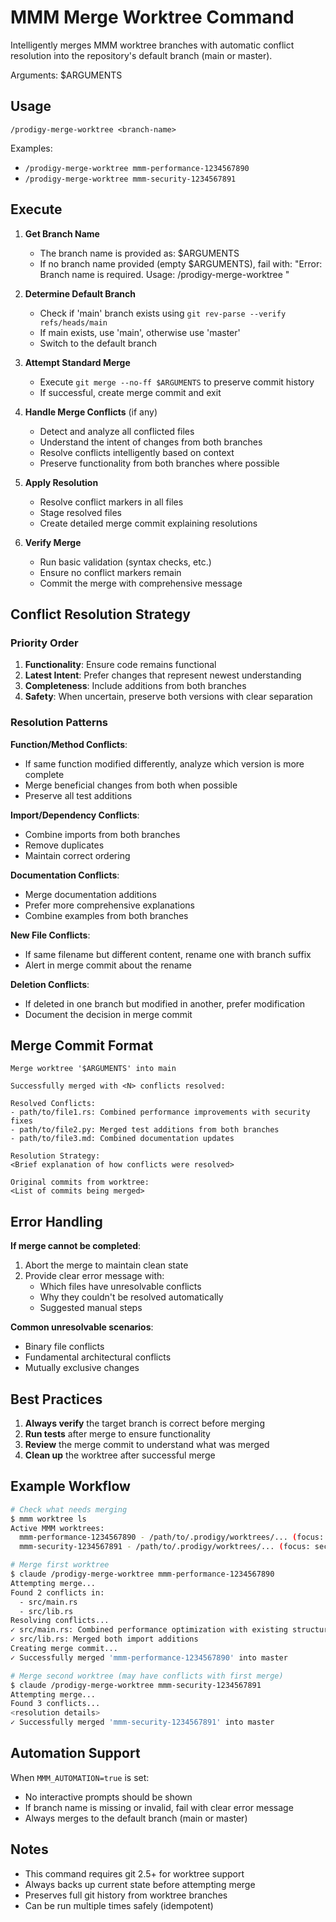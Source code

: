 # MMM Merge Worktree Command

Intelligently merges MMM worktree branches with automatic conflict resolution into the repository's default branch (main or master).

Arguments: $ARGUMENTS

## Usage

```
/prodigy-merge-worktree <branch-name>
```

Examples:
- `/prodigy-merge-worktree mmm-performance-1234567890`
- `/prodigy-merge-worktree mmm-security-1234567891`

## Execute

1. **Get Branch Name**
   - The branch name is provided as: $ARGUMENTS
   - If no branch name provided (empty $ARGUMENTS), fail with: "Error: Branch name is required. Usage: /prodigy-merge-worktree <branch-name>"

2. **Determine Default Branch**
   - Check if 'main' branch exists using `git rev-parse --verify refs/heads/main`
   - If main exists, use 'main', otherwise use 'master'
   - Switch to the default branch

3. **Attempt Standard Merge**
   - Execute `git merge --no-ff $ARGUMENTS` to preserve commit history
   - If successful, create merge commit and exit

4. **Handle Merge Conflicts** (if any)
   - Detect and analyze all conflicted files
   - Understand the intent of changes from both branches
   - Resolve conflicts intelligently based on context
   - Preserve functionality from both branches where possible

5. **Apply Resolution**
   - Resolve conflict markers in all files
   - Stage resolved files
   - Create detailed merge commit explaining resolutions

6. **Verify Merge**
   - Run basic validation (syntax checks, etc.)
   - Ensure no conflict markers remain
   - Commit the merge with comprehensive message

## Conflict Resolution Strategy

### Priority Order
1. **Functionality**: Ensure code remains functional
2. **Latest Intent**: Prefer changes that represent newest understanding
3. **Completeness**: Include additions from both branches
4. **Safety**: When uncertain, preserve both versions with clear separation

### Resolution Patterns

**Function/Method Conflicts**:
- If same function modified differently, analyze which version is more complete
- Merge beneficial changes from both when possible
- Preserve all test additions

**Import/Dependency Conflicts**:
- Combine imports from both branches
- Remove duplicates
- Maintain correct ordering

**Documentation Conflicts**:
- Merge documentation additions
- Prefer more comprehensive explanations
- Combine examples from both branches

**New File Conflicts**:
- If same filename but different content, rename one with branch suffix
- Alert in merge commit about the rename

**Deletion Conflicts**:
- If deleted in one branch but modified in another, prefer modification
- Document the decision in merge commit

## Merge Commit Format

```
Merge worktree '$ARGUMENTS' into main

Successfully merged with <N> conflicts resolved:

Resolved Conflicts:
- path/to/file1.rs: Combined performance improvements with security fixes
- path/to/file2.py: Merged test additions from both branches
- path/to/file3.md: Combined documentation updates

Resolution Strategy:
<Brief explanation of how conflicts were resolved>

Original commits from worktree:
<List of commits being merged>
```

## Error Handling

**If merge cannot be completed**:
1. Abort the merge to maintain clean state
2. Provide clear error message with:
   - Which files have unresolvable conflicts
   - Why they couldn't be resolved automatically
   - Suggested manual steps

**Common unresolvable scenarios**:
- Binary file conflicts
- Fundamental architectural conflicts
- Mutually exclusive changes

## Best Practices

1. **Always verify** the target branch is correct before merging
2. **Run tests** after merge to ensure functionality
3. **Review** the merge commit to understand what was merged
4. **Clean up** the worktree after successful merge

## Example Workflow

```bash
# Check what needs merging
$ mmm worktree ls
Active MMM worktrees:
  mmm-performance-1234567890 - /path/to/.prodigy/worktrees/... (focus: performance)
  mmm-security-1234567891 - /path/to/.prodigy/worktrees/... (focus: security)

# Merge first worktree
$ claude /prodigy-merge-worktree mmm-performance-1234567890
Attempting merge...
Found 2 conflicts in:
  - src/main.rs
  - src/lib.rs
Resolving conflicts...
✓ src/main.rs: Combined performance optimization with existing structure
✓ src/lib.rs: Merged both import additions
Creating merge commit...
✓ Successfully merged 'mmm-performance-1234567890' into master

# Merge second worktree (may have conflicts with first merge)
$ claude /prodigy-merge-worktree mmm-security-1234567891
Attempting merge...
Found 3 conflicts...
<resolution details>
✓ Successfully merged 'mmm-security-1234567891' into master
```

## Automation Support

When `MMM_AUTOMATION=true` is set:
- No interactive prompts should be shown
- If branch name is missing or invalid, fail with clear error message
- Always merges to the default branch (main or master)

## Notes

- This command requires git 2.5+ for worktree support
- Always backs up current state before attempting merge
- Preserves full git history from worktree branches
- Can be run multiple times safely (idempotent)